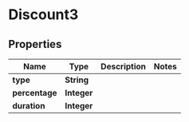 

# Discount3


## Properties

| Name | Type | Description | Notes |
|------------ | ------------- | ------------- | -------------|
|**type** | **String** |  |  |
|**percentage** | **Integer** |  |  |
|**duration** | **Integer** |  |  |



